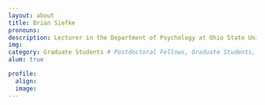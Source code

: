 ```yaml
---
layout: about
title: Brian Siefke
pronouns:
description: Lecturer in the Department of Psychology at Ohio State University
img:
category: Graduate Students # Postdoctoral Fellows, Graduate Students, Postbac Research Assistants, Undergraduate Research Assistants
alum: true

profile:
  align:
  image:
---
```

